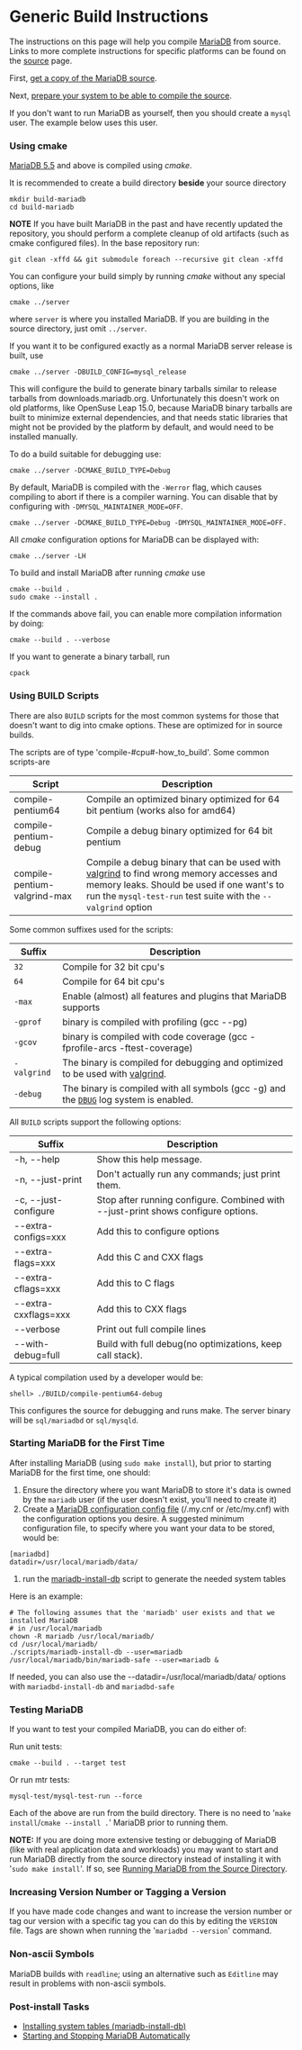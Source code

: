 # Generic Build Instructions

The instructions on this page will help you compile [MariaDB](https://mariadb.com/kb/en/mariadb/) from source. Links to more complete instructions for specific platforms can be found on the [source](https://mariadb.com/kb/en/source/) page.

First, [get a copy of the MariaDB source](https://mariadb.com/kb/en/getting-the-mariadb-source-code/).

Next, [prepare your system to be able to compile the source](https://mariadb.com/kb/en/build-environment-setup-for-linux/).

If you don't want to run MariaDB as yourself, then you should create a `mysql` user. The example below uses this user.

### Using cmake <a href="#using-cmake" id="using-cmake"></a>

[MariaDB 5.5](https://mariadb.com/kb/en/what-is-mariadb-55/) and above is compiled using _cmake_.

It is recommended to create a build directory **beside** your source directory

```
mkdir build-mariadb
cd build-mariadb
```

**NOTE** If you have built MariaDB in the past and have recently updated the repository, you should perform a complete cleanup of old artifacts (such as cmake configured files). In the base repository run:

```
git clean -xffd && git submodule foreach --recursive git clean -xffd
```

You can configure your build simply by running _cmake_ without any special options, like

```
cmake ../server
```

where `server` is where you installed MariaDB. If you are building in the source directory, just omit `../server`.

If you want it to be configured exactly as a normal MariaDB server release is built, use

```
cmake ../server -DBUILD_CONFIG=mysql_release
```

This will configure the build to generate binary tarballs similar to release tarballs from downloads.mariadb.org. Unfortunately this doesn't work on old platforms, like OpenSuse Leap 15.0, because MariaDB binary tarballs are built to minimize external dependencies, and that needs static libraries that might not be provided by the platform by default, and would need to be installed manually.

To do a build suitable for debugging use:

```
cmake ../server -DCMAKE_BUILD_TYPE=Debug
```

By default, MariaDB is compiled with the `-Werror` flag, which causes compiling to abort if there is a compiler warning. You can disable that by configuring with `-DMYSQL_MAINTAINER_MODE=OFF`.

```
cmake ../server -DCMAKE_BUILD_TYPE=Debug -DMYSQL_MAINTAINER_MODE=OFF.
```

All _cmake_ configuration options for MariaDB can be displayed with:

```
cmake ../server -LH
```

To build and install MariaDB after running _cmake_ use

```
cmake --build .
sudo cmake --install .
```

If the commands above fail, you can enable more compilation information by doing:

```
cmake --build . --verbose
```

If you want to generate a binary tarball, run

```
cpack
```

### Using BUILD Scripts <a href="#using-build-scripts" id="using-build-scripts"></a>

There are also `BUILD` scripts for the most common systems for those that doesn't want to dig into cmake options. These are optimized for in source builds.

The scripts are of type 'compile-#cpu#-how\_to\_build'. Some common scripts-are

| Script                       | Description                                                                                                                                                                                                                         |
| ---------------------------- | ----------------------------------------------------------------------------------------------------------------------------------------------------------------------------------------------------------------------------------- |
| compile-pentium64            |  Compile an optimized binary optimized for 64 bit pentium (works also for amd64)                                                                                                                                                    |
| compile-pentium-debug        | Compile a debug binary optimized for 64 bit pentium                                                                                                                                                                                 |
| compile-pentium-valgrind-max |  Compile a debug binary that can be used with [valgrind](http://www.valgrind.org/) to find wrong memory accesses and memory leaks. Should be used if one want's to run the `mysql-test-run` test suite with the `--valgrind` option |

Some common suffixes used for the scripts:

| Suffix      | Description                                                                                                                                 |
| ----------- | ------------------------------------------------------------------------------------------------------------------------------------------- |
| `32`        |  Compile for 32 bit cpu's                                                                                                                   |
| `64`        | Compile for 64 bit cpu's                                                                                                                    |
| `-max`      | Enable (almost) all features and plugins that MariaDB supports                                                                              |
| `-gprof`    | binary is compiled with profiling (gcc --pg)                                                                                                |
| `-gcov`     | binary is compiled with code coverage (gcc -fprofile-arcs -ftest-coverage)                                                                  |
| `-valgrind` | The binary is compiled for debugging and optimized to be used with [valgrind](http://www.valgrind.org/).                                    |
| `-debug`    |  The binary is compiled with all symbols (gcc -g) and the [`DBUG`](https://mariadb.com/kb/en/creating-a-trace-file/) log system is enabled. |

All `BUILD` scripts support the following options:

| Suffix               | Description                                                                       |
| -------------------- | --------------------------------------------------------------------------------- |
| -h, --help           | Show this help message.                                                           |
| -n, --just-print     | Don't actually run any commands; just print them.                                 |
| -c, --just-configure | Stop after running configure. Combined with --just-print shows configure options. |
| --extra-configs=xxx  | Add this to configure options                                                     |
| --extra-flags=xxx    | Add this C and CXX flags                                                          |
| --extra-cflags=xxx   | Add this to C flags                                                               |
| --extra-cxxflags=xxx | Add this to CXX flags                                                             |
| --verbose            | Print out full compile lines                                                      |
| --with-debug=full    | Build with full debug(no optimizations, keep call stack).                         |

A typical compilation used by a developer would be:

```
shell> ./BUILD/compile-pentium64-debug
```

This configures the source for debugging and runs make. The server binary will be `sql/mariadbd` or `sql/mysqld`.

### Starting MariaDB for the First Time <a href="#starting-mariadb-for-the-first-time" id="starting-mariadb-for-the-first-time"></a>

After installing MariaDB (using `sudo make install`), but prior to starting MariaDB for the first time, one should:

1. Ensure the directory where you want MariaDB to store it's data is owned by the `mariadb` user (if the user doesn't exist, you'll need to create it)
2. Create a [MariaDB configuration config file](https://mariadb.com/kb/en/configuring-mariadb-with-option-files/) (/.my.cnf or /etc/my.cnf) with the configuration options you desire. A suggested minimum configuration file, to specify where you want your data to be stored, would be:

```
[mariadbd]
datadir=/usr/local/mariadb/data/
```

1. run the [mariadb-install-db](https://mariadb.com/kb/en/mariadb-install-db/) script to generate the needed system tables

Here is an example:

```
# The following assumes that the 'mariadb' user exists and that we installed MariaDB
# in /usr/local/mariadb
chown -R mariadb /usr/local/mariadb/
cd /usr/local/mariadb/
./scripts/mariadb-install-db --user=mariadb
/usr/local/mariadb/bin/mariadb-safe --user=mariadb &
```

If needed, you can also use the --datadir=/usr/local/mariadb/data/ options with `mariadbd-install-db` and `mariadbd-safe`

### Testing MariaDB <a href="#testing-mariadb" id="testing-mariadb"></a>

If you want to test your compiled MariaDB, you can do either of:

Run unit tests:

```
cmake --build . --target test
```

Or run mtr tests:

```
mysql-test/mysql-test-run --force
```

Each of the above are run from the build directory. There is no need to '`make install`/`cmake --install .`' MariaDB prior to running them.

**NOTE:** If you are doing more extensive testing or debugging of MariaDB (like with real application data and workloads) you may want to start and run MariaDB directly from the source directory instead of installing it with '`sudo make install`'. If so, see [Running MariaDB from the Source Directory](https://mariadb.com/kb/en/running-mariadb-from-the-source-directory/).

### Increasing Version Number or Tagging a Version <a href="#increasing-version-number-or-tagging-a-version" id="increasing-version-number-or-tagging-a-version"></a>

If you have made code changes and want to increase the version number or tag our version with a specific tag you can do this by editing the `VERSION` file. Tags are shown when running the '`mariadbd --version`' command.

### Non-ascii Symbols <a href="#non-ascii-symbols" id="non-ascii-symbols"></a>

MariaDB builds with `readline`; using an alternative such as `Editline` may result in problems with non-ascii symbols.

### Post-install Tasks <a href="#post-install-tasks" id="post-install-tasks"></a>

* [Installing system tables (mariadb-install-db)](https://mariadb.com/kb/en/installing-system-tables-mariadb-install-db/)
* [Starting and Stopping MariaDB Automatically](https://mariadb.com/kb/en/starting-and-stopping-mariadb-automatically/)
